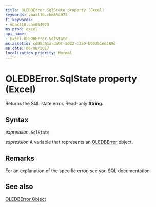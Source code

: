 ```yaml
---
title: OLEDBError.SqlState property (Excel)
keywords: vbaxl10.chm654073
f1_keywords:
- vbaxl10.chm654073
ms.prod: excel
api_name:
- Excel.OLEDBError.SqlState
ms.assetid: cd05c61a-da9f-5022-c359-b90351e6489d
ms.date: 06/08/2017
localization_priority: Normal
---
```



# OLEDBError.SqlState property (Excel)

Returns the SQL state error. Read-only  **String**.


## Syntax

_expression_. `SqlState`

_expression_ A variable that represents an [OLEDBError](Excel.OLEDBError.md) object.


## Remarks

For an explanation of the specific error, see you SQL documentation.


## See also


[OLEDBError Object](Excel.OLEDBError.md)

